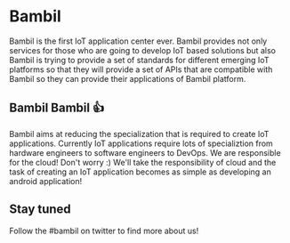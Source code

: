 # Bambil 

Bambil is the first IoT application center ever. Bambil provides not only
services for those who are going to develop IoT based solutions but also Bambil
is trying to provide a set of standards for different emerging IoT platforms 
so that they will provide a set of APIs that are compatible with Bambil so
they can provide their applications of Bambil platform.

## Bambil Bambil :+1:

Bambil aims at reducing the specialization that is required to create IoT 
applications. Currently IoT applications require lots of specializtion from
hardware engineers to software engineers to DevOps. We are responsible for the
cloud! Don't worry :) We'll take the responsibility of cloud and the task of
creating an IoT application becomes as simple as developing an android 
application!

## Stay tuned

Follow the #bambil on twitter to find more about us!

